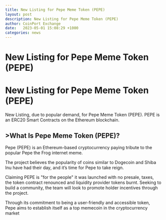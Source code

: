 ```yaml
---
title: New Listing for Pepe Meme Token (PEPE)
layout: post
description: New Listing for Pepe Meme Token (PEPE)
author: CoinPort Exchange
date:   2023-05-01 15:08:29 +1000
categories: news
---
```

# New Listing for Pepe Meme Token (PEPE)
# New Listing for Pepe Meme Token (PEPE)

New Listing, due to popular demand, for Pepe Meme Token (PEPE). PEPE is an ERC20 Smart Contracts on the Ethereum blockchain.

## >What Is Pepe Meme Token (PEPE)?

Pepe (PEPE) is an Ethereum-based cryptocurrency paying tribute to the popular Pepe the Frog internet meme.</p>

The project believes the popularity of coins similar to Dogecoin and Shiba Inu have had their day, and it’s time for Pepe to take reign.

Claiming PEPE is "for the people" it was launched with no presale, taxes, the token contract renounced and liquidity provider tokens burnt. Seeking to build a community, the team will look to promote holder incentives through the project.

Through its commitment to being a user-friendly and accessible token, Pepe aims to establish itself as a top memecoin in the cryptocurrency market
